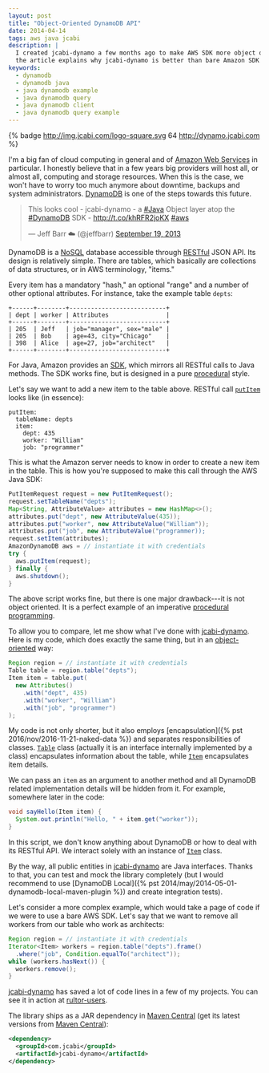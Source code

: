 ```yaml
---
layout: post
title: "Object-Oriented DynamoDB API"
date: 2014-04-14
tags: aws java jcabi
description: |
  I created jcabi-dynamo a few months ago to make AWS SDK more object oriented;
  the article explains why jcabi-dynamo is better than bare Amazon SDK
keywords:
  - dynamodb
  - dynamodb java
  - java dynamodb example
  - java dynamodb query
  - java dynamodb client
  - java dynamodb query example
---
```


{% badge http://img.jcabi.com/logo-square.svg 64 http://dynamo.jcabi.com %}

I'm a big fan of cloud computing in general and of
[Amazon Web Services](http://aws.amazon.com/) in particular. I honestly believe that in a
few years big providers will host all, or almost all, computing and storage
resources. When this is the case, we won't have to worry too much anymore about
downtime, backups and system administrators.
[DynamoDB](http://aws.amazon.com/dynamodb/) is one of the steps towards this
future.

<blockquote class="twitter-tweet" data-lang="en"><p lang="en" dir="ltr">This looks cool - jcabi-dynamo - a <a href="https://twitter.com/hashtag/Java?src=hash&amp;ref_src=twsrc%5Etfw">#Java</a> Object layer atop the <a href="https://twitter.com/hashtag/DynamoDB?src=hash&amp;ref_src=twsrc%5Etfw">#DynamoDB</a> SDK - <a href="http://t.co/khRFR2joKX">http://t.co/khRFR2joKX</a> <a href="https://twitter.com/hashtag/aws?src=hash&amp;ref_src=twsrc%5Etfw">#aws</a></p>&mdash; Jeff Barr ☁️ (@jeffbarr) <a href="https://twitter.com/jeffbarr/status/380813867971915777?ref_src=twsrc%5Etfw">September 19, 2013</a></blockquote>
<script async src="https://platform.twitter.com/widgets.js" charset="utf-8"></script>

<!--more-->

DynamoDB is a [NoSQL](http://en.wikipedia.org/wiki/NoSQL) database accessible
through [RESTful](http://en.wikipedia.org/wiki/Representational_state_transfer)
JSON API. Its design is relatively simple. There are tables, which basically
are collections of data structures, or in AWS terminology, "items."

Every item has a mandatory "hash," an optional "range" and a number of other
optional attributes. For instance, take the example table `depts`:

```text
+------+--------+---------------------------+
| dept | worker | Attributes                |
+------+--------+---------------------------+
| 205  | Jeff   | job="manager", sex="male" |
| 205  | Bob    | age=43, city="Chicago"    |
| 398  | Alice  | age=27, job="architect"   |
+------+--------+---------------------------+
```

For Java, Amazon provides an
[SDK](https://aws.amazon.com/documentation/sdkforjava/), which mirrors all
RESTful calls to Java methods. The SDK works fine, but is designed in a pure
[procedural](http://en.wikipedia.org/wiki/Procedural_programming) style.

Let's say we want to add a new item to the table above. RESTful call
[`putItem`](http://docs.aws.amazon.com/amazondynamodb/latest/APIReference/API_PutItem.html)
looks like (in essence):

```text
putItem:
  tableName: depts
  item:
    dept: 435
    worker: "William"
    job: "programmer"
```

This is what the Amazon server needs to know in order to create a new item in
the table. This is how you're supposed to make this call through the AWS Java
SDK:

```java
PutItemRequest request = new PutItemRequest();
request.setTableName("depts");
Map<String, AttributeValue> attributes = new HashMap<>();
attributes.put("dept", new AttributeValue(435));
attributes.put("worker", new AttributeValue("William"));
attributes.put("job", new AttributeValue("programmer));
request.setItem(attributes);
AmazonDynamoDB aws = // instantiate it with credentials
try {
  aws.putItem(request);
} finally {
  aws.shutdown();
}
```

The above script works fine, but there is one major drawback---it is not
object oriented. It is a perfect example of an imperative [procedural
programming](http://en.wikipedia.org/wiki/Procedural_programming).

To allow you to compare, let me show what I've done with
[jcabi-dynamo](http://dynamo.jcabi.com). Here is my code, which does exactly the
same thing, but in an
[object-oriented](http://en.wikipedia.org/wiki/Object-oriented_programming) way:

```java
Region region = // instantiate it with credentials
Table table = region.table("depts");
Item item = table.put(
  new Attributes()
    .with("dept", 435)
    .with("worker", "William")
    .with("job", "programmer")
);
```

My code is not only shorter, but it also employs
[encapsulation]({% pst 2016/nov/2016-11-21-naked-data %}) and separates
responsibilities of classes.
[`Table`](http://dynamo.jcabi.com/apidocs-0.10/com/jcabi/dynamo/Table.html)
class (actually it is an interface internally implemented by a class)
encapsulates information about the table, while
[`Item`](http://dynamo.jcabi.com/apidocs-0.10/com/jcabi/dynamo/Item.html)
encapsulates item details.

We can pass an `item` as an argument to another method and all DynamoDB related
implementation details will be hidden from it. For example, somewhere later in
the code:

```java
void sayHello(Item item) {
  System.out.println("Hello, " + item.get("worker"));
}
```

In this script, we don't know anything about DynamoDB or how to deal with its
RESTful API. We interact solely with an instance of
[`Item`](http://dynamo.jcabi.com/apidocs-0.10/com/jcabi/dynamo/Item.html) class.

By the way, all public entities in [jcabi-dynamo](http://dynamo.jcabi.com) are
Java interfaces. Thanks to that, you can test and mock the library completely
(but I would recommend to use
[DynamoDB Local]({% pst 2014/may/2014-05-01-dynamodb-local-maven-plugin %})
and create integration tests).

Let's consider a more complex example, which would take a page of code if we
were to use a bare AWS SDK. Let's say that we want to remove all workers from
our table who work as architects:

```java
Region region = // instantiate it with credentials
Iterator<Item> workers = region.table("depts").frame()
  .where("job", Condition.equalTo("architect"));
while (workers.hasNext()) {
  workers.remove();
}
```

[jcabi-dynamo](http://dynamo.jcabi.com) has saved a lot of code lines in a few
of my projects. You can see it in action at
[rultor-users](https://github.com/rultor/rultor/tree/rultor-0.2/rultor-users/src/main/java/com/rultor/users).

The library ships as a JAR dependency in [Maven
Central](http://repo1.maven.org/maven2/com/jcabi/jcabi-dynamo)
(get its latest versions from [Maven Central](http://search.maven.org/)):

```xml
<dependency>
  <groupId>com.jcabi</groupId>
  <artifactId>jcabi-dynamo</artifactId>
</dependency>
```

